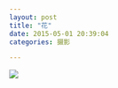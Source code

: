 ```yaml
---
layout: post
title: "花"
date: 2015-05-01 20:39:04
categories: 摄影

---
```

![](http://imglf2.ph.126.net/SDUDUG7ud9I-_TzsvemnTA==/6630902838955310414.jpg)